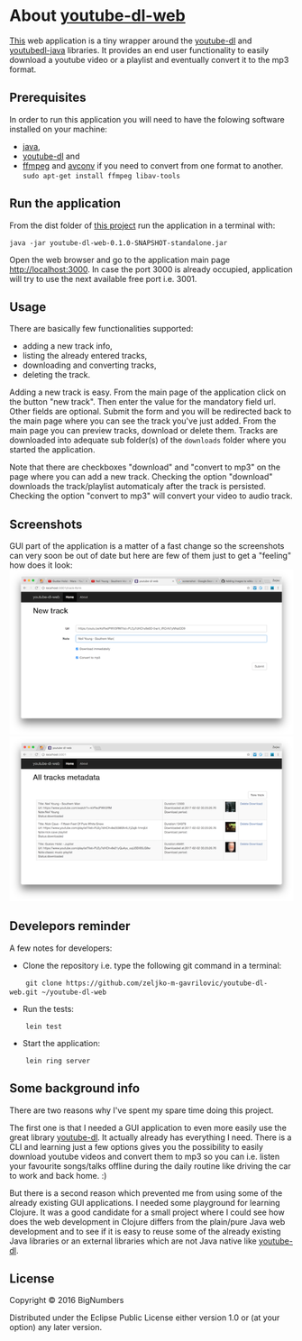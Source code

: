 # About [youtube-dl-web](https://github.com/zeljko-m-gavrilovic/youtube-dl-web.git)

[This](https://github.com/zeljko-m-gavrilovic/youtube-dl-web.git) web application is a tiny wrapper around the [youtube-dl](https://rg3.github.io/youtube-dl) 
and [youtubedl-java](https://github.com/sapher/youtubedl-java) libraries.
It provides an end user functionality to easily download a youtube video or a playlist and eventually 
convert it to the mp3 format.

## Prerequisites

In order to run this application you will need to have the folowing software installed on your 
machine:
* [java](http://www.oracle.com/technetwork/java/javase/downloads/index.html),
* [youtube-dl](https://rg3.github.io/youtube-dl) and
* [ffmpeg](https://www.ffmpeg.org) and [avconv](https://libav.org) if you need to convert 
from one format to another. ```sudo apt-get install ffmpeg libav-tools```

## Run the application

From the dist folder of [this project](https://github.com/zeljko-m-gavrilovic/youtube-dl-web.git) run the application in a terminal with:

    java -jar youtube-dl-web-0.1.0-SNAPSHOT-standalone.jar

Open the web browser and go to the application main page 
[http://localhost:3000](http://localhost:3000). In case the port 3000 is already occupied, application will try to use 
the next available free port i.e. 3001.

## Usage

There are basically few functionalities supported: 
* adding a new track info,
* listing the already entered tracks, 
* downloading and converting tracks,
* deleting the track.


Adding a new track is easy. From the main page of the application click on the button "new track". Then enter the value for the mandatory field url. 
Other fields are optional. Submit the form and you will be redirected back to the main page where you can see the track you've just added. 
From the main page you can preview tracks, download or delete them. Tracks are downloaded into adequate sub folder(s) of the `downloads` folder where you
started the application.

Note that there are checkboxes "download" and "convert to mp3" on the page where you can add a new track. Checking the option "download" downloads the
track/playlist automaticaly after the track is persisted. Checking the option "convert to mp3" will convert your video to audio track.


## Screenshots

GUI part of the application is a matter of a fast change so the screenshots can very soon be out of date but here are 
few of them just to get a "feeling" how does it look:
![Form screenshot](https://github.com/zeljko-m-gavrilovic/youtube-dl-web/blob/master/resources/public/form-screenshot.png?raw=true "Form to enter new track")
![List screenshot](https://github.com/zeljko-m-gavrilovic/youtube-dl-web/blob/master/resources/public/list-screenshot.png?raw=true "List of entered tracks")

## Develepors reminder

A few notes for developers:

* Clone the repository i.e. type the following git command in a terminal:

```
    git clone https://github.com/zeljko-m-gavrilovic/youtube-dl-web.git ~/youtube-dl-web 
```
* Run the tests:

```
    lein test
```

* Start the application:

```
    lein ring server
```

## Some background info

There are two reasons why I've spent my spare time doing this project.

The first one is that I needed a GUI application to even more easily use the great library
[youtube-dl](https://rg3.github.io/youtube-dl). It actually already has everything I need. 
There is a CLI and learning just a few options gives you the possibility to easily download 
youtube videos and convert them to mp3 so you can i.e. listen your favourite songs/talks offline 
during the daily routine like driving the car to work and back home. :)

But there is a second reason which prevented me from using some of the already existing GUI applications. 
I needed some playground for learning Clojure. It was a good candidate for a small project where I
could see how does the web development in Clojure differs from the plain/pure Java web development and
to see if it is easy to reuse some of the already existing Java libraries or an external libraries which are not Java native 
like [youtube-dl](https://github.com/zeljko-m-gavrilovic/youtube-dl-web.git).

## License

Copyright © 2016 BigNumbers

Distributed under the Eclipse Public License either version 1.0 or (at your option) any later version.
